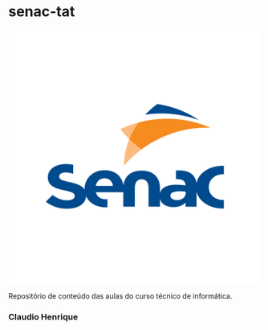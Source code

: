 # senac-tat
![senac](https://github.com/clxsilva/senac-tat/blob/main/UC1/assets/logosenac.png)

Repositório de conteúdo das aulas do curso técnico de informática.

### Claudio Henrique
